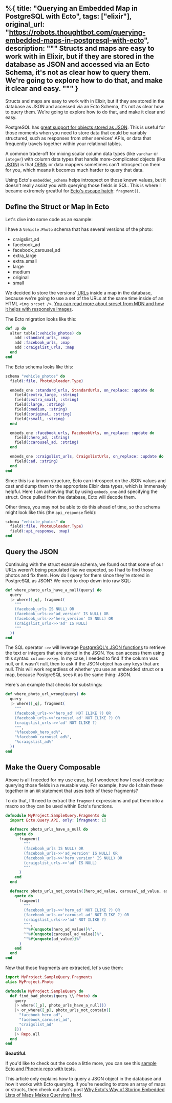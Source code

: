 %{
  title: "Querying an Embedded Map in PostgreSQL with Ecto",
  tags: ["elixir"],
  original_url: "https://robots.thoughtbot.com/querying-embedded-maps-in-postgresql-with-ecto",
  description: """
  Structs and maps are easy to work with in Elixir, but if they are stored
  in the database as JSON and accessed via an Ecto Schema, it's not as
  clear how to query them. We're going to explore how to do that, and make
  it clear and easy.
  """
}
---

Structs and maps are easy to work with in Elixir, but if they are stored
in the database as JSON and accessed via an Ecto Schema, it's not as
clear how to query them. We're going to explore how to do that, and make
it clear and easy.

PostgreSQL has [great support for objects stored as JSON][psql_json].
This is useful for those moments when you need to store data that could
be variably structured, such as responses from other services' APIs, or
data that frequently travels together within your relational tables.

A common trade-off for mixing scalar column data types (like `varchar`
or `integer`) with column data types that handle more-complicated
objects (like <abbr title="JavaScript Object Notation">JSON</abbr>) is
that <abbr title="Object-relational Mapping">ORMs</abbr> or data mappers
sometimes can't introspect on them for you, which means it becomes much
harder to query that data.

Using Ecto's `embedded_schema` helps introspect on those known values,
but it doesn't really assist you with querying those fields in SQL. This
is where I became extremely greatful for [Ecto's escape
hatch][fragment_link]: `fragment()`.

## Define the Struct or Map in Ecto

Let's dive into some code as an example:

I have a `Vehicle.Photo` schema that has several versions of the photo:

- craigslist_ad
- facebook_ad
- facebook\_carousel\_ad
- extra_large
- extra_small
- large
- medium
- original
- small

We decided to store the versions' <abbr title="Uniform Resource
Locators">URLs</abbr> inside a map in the database,
because we're going to use a set of the URLs at the same time inside of
an HTML `<img srcset />`. [You can read more about srcset from
MDN and how it helps with responsive images][mdn_responsive_images].

The Ecto migration looks like this:

```elixir
def up do
  alter table(:vehicle_photos) do
    add :standard_urls, :map
    add :facebook_urls, :map
    add :craigslist_urls, :map
  end
end
```

The Ecto schema looks like this:

```elixir
schema "vehicle_photos" do
  field(:file, PhotoUploader.Type)

  embeds_one :standard_urls, StandardUrls, on_replace: :update do
    field(:extra_large, :string)
    field(:extra_small, :string)
    field(:large, :string)
    field(:medium, :string)
    field(:original, :string)
    field(:small, :string)
  end

  embeds_one :facebook_urls, FacebookUrls, on_replace: :update do
    field(:hero_ad, :string)
    field(:carousel_ad, :string)
  end

  embeds_one :craigslist_urls, CraigslistUrls, on_replace: :update do
    field(:ad, :string)
  end
end
```

Since this is a known structure, Ecto can introspect on the JSON values and
cast and dump them to the appropriate Elixir data types, which is immensely
helpful. Here I am achieving that by using `embeds_one` and specifying the
struct. Once pulled from the database, Ecto will decode them.

Other times, you may not be able to do this ahead of time, so the schema
might look like this (the `api_response` field):

```elixir
schema "vehicle_photos" do
  field(:file, PhotoUploader.Type)
  field(:api_response, :map)
end
```

## Query the JSON

Continuing with the struct example schema, we found out that some of our
URLs weren't being populated like we expected, so I had to find those
photos and fix them. How do I query for them since they're stored in
PostgreSQL as JSON? We need to drop down into raw SQL:

```elixir
def where_photo_urls_have_a_null(query) do
  query
  |> where([_q], fragment(
    """
    (facebook_urls IS NULL) OR
    (facebook_urls->>'ad_version' IS NULL) OR
    (facebook_urls->>'hero_version' IS NULL) OR
    (craigslist_urls->>'ad' IS NULL)
    """
  ))
end
```

The SQL operator `->>` will leverage [PostgreSQL's JSON
functions][psql_json] to retrieve the text or integers that are stored
in the JSON. You can access them using this syntax: `column->>key`. In
my case, I needed to find if the column was null, or it wasn't null,
then to ask if the JSON object has any keys that are null.  This will
work regardless of whether you use an embedded struct or a map, because
PostgreSQL sees it as the same thing: JSON.

Here's an example that checks for substrings:

```elixir
def where_photo_url_wrong(query) do
  query
  |> where([_q], fragment(
    """
    (facebook_urls->>'hero_ad' NOT ILIKE ?) OR
    (facebook_urls->>'carousel_ad' NOT ILIKE ?) OR
    (craigslist_urls->>'ad' NOT ILIKE ?)
    """,
    "%facebook_hero_ad%",
    "%facebook_carousel_ad%",
    "%craigslist_ad%"
  ))
end
```

## Make the Query Composable

Above is all I needed for my use case, but I wondered how I could continue
querying those fields in a reusable way. For example, how do I chain these
together in an `OR` statement that uses both of these fragments?

To do that, I'll need to extract the `fragment` expressions and put them
into a macro so they can be used within Ecto's functions.

```elixir
defmodule MyProject.SampleQuery.Fragments do
  import Ecto.Query.API, only: [fragment: 1]

  defmacro photo_urls_have_a_null do
    quote do
      fragment(
        """
        (facebook_urls IS NULL) OR
        (facebook_urls->>'ad_version' IS NULL) OR
        (facebook_urls->>'hero_version' IS NULL) OR
        (craigslist_urls->>'ad' IS NULL)
        """
      )
    end
  end

  defmacro photo_urls_not_contain([hero_ad_value, carousel_ad_value, ad_value]) do
    quote do
      fragment(
        """
        (facebook_urls->>'hero_ad' NOT ILIKE ?) OR
        (facebook_urls->>'carousel_ad' NOT ILIKE ?) OR
        (craigslist_urls->>'ad' NOT ILIKE ?)
        """,
        ^"%#{unquote(hero_ad_value)}%",
        ^"%#{unquote(carousel_ad_value)}%",
        ^"%#{unquote(ad_value)}%"
      )
    end
  end
end
```

Now that those fragments are extracted, let's use them:

```elixir
import MyProject.SampleQuery.Fragments
alias MyProject.Photo

defmodule MyProject.SampleQuery do
  def find_bad_photos(query \\ Photo) do
    query
    |> where([_p], photo_urls_have_a_null())
    |> or_where([_p], photo_urls_not_contain([
      "facebook_hero_ad",
      "facebook_carousel_ad",
      "craigslist_ad"
    ]))
    |> Repo.all
  end
end
```

**Beautiful.**

If you'd like to check out the code a little more, you can see this
[sample Ecto and Phoenix repo with tests][sample_repo].

This article only explains how to query a JSON object in the database
and how it works with Ecto querying. If you're needing to store an array
of maps or structs, then check out Jon's post [Why Ecto's Way of
Storing Embedded Lists of Maps Makes Querying Hard][Jons_post].

[fragment_link]: https://hexdocs.pm/ecto/Ecto.Query.html#module-fragments
[psql_json]: https://www.postgresql.org/docs/current/functions-json.html
[mdn_responsive_images]: https://developer.mozilla.org/en-US/docs/Learn/HTML/Multimedia_and_embedding/Responsive_images
[ecto]: https://hexdocs.pm/ecto
[sample_repo]: https://github.com/dbernheisel/sample_json_ecto_queries
[Jons_post]: https://thoughtbot.com/blog/why-ecto-s-way-of-storing-embedded-lists-of-maps-makes-querying-hard
